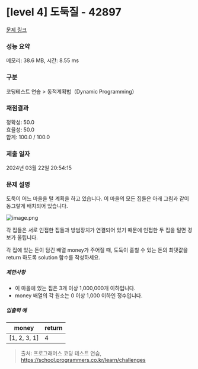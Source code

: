 # [level 4] 도둑질 - 42897 

[문제 링크](https://school.programmers.co.kr/learn/courses/30/lessons/42897) 

### 성능 요약

메모리: 38.6 MB, 시간: 8.55 ms

### 구분

코딩테스트 연습 > 동적계획법（Dynamic Programming）

### 채점결과

정확성: 50.0<br/>효율성: 50.0<br/>합계: 100.0 / 100.0

### 제출 일자

2024년 03월 22일 20:54:15

### 문제 설명

<p>도둑이 어느 마을을 털 계획을 하고 있습니다. 이 마을의 모든 집들은 아래 그림과 같이 동그랗게 배치되어 있습니다. </p>

<p><img src="https://grepp-programmers.s3.amazonaws.com/files/ybm/e7dd4f51c3/a228c73d-1cbe-4d59-bb5d-833fd18d3382.png" title="" alt="image.png"></p>

<p>각 집들은 서로 인접한 집들과 방범장치가 연결되어 있기 때문에 인접한 두 집을 털면 경보가 울립니다.</p>

<p>각 집에 있는 돈이 담긴 배열 money가 주어질 때, 도둑이 훔칠 수 있는 돈의 최댓값을 return 하도록 solution 함수를 작성하세요.</p>

<h5>제한사항</h5>

<ul>
<li>이 마을에 있는 집은 3개 이상 1,000,000개 이하입니다.</li>
<li>money 배열의 각 원소는 0 이상 1,000 이하인 정수입니다.</li>
</ul>

<h5>입출력 예</h5>
<table class="table">
        <thead><tr>
<th>money</th>
<th>return</th>
</tr>
</thead>
        <tbody><tr>
<td>[1, 2, 3, 1]</td>
<td>4</td>
</tr>
</tbody>
      </table>

> 출처: 프로그래머스 코딩 테스트 연습, https://school.programmers.co.kr/learn/challenges